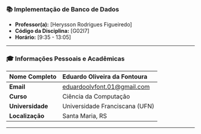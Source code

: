 ### 📚 **Implementação de Banco de Dados**

* **Professor(a):** [Herysson Rodrigues Figueiredo]
* **Código da Disciplina:** [G02I7]
* **Horário:** [9:35 - 13:05]
---

### 🎓 **Informações Pessoais e Acadêmicas**

| **Nome Completo** | Eduardo Oliveira da Fontoura |
| :--- | :--- |
| **Email** | eduardoolvfont.01@gmail.com |
| **Curso** | Ciência da Computação |
| **Universidade** | Universidade Franciscana (UFN) |
| **Localização** | Santa Maria, RS |

---

